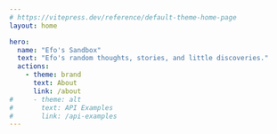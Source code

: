 ```yaml
---
# https://vitepress.dev/reference/default-theme-home-page
layout: home

hero:
  name: "Efo's Sandbox"
  text: "Efo's random thoughts, stories, and little discoveries."
  actions:
    - theme: brand
      text: About
      link: /about
#     - theme: alt
#       text: API Examples
#       link: /api-examples
---
```

